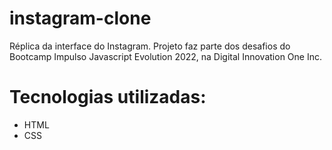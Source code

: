 # instagram-clone
Réplica da interface do Instagram.
Projeto faz parte dos desafios do Bootcamp Impulso Javascript Evolution 2022, na Digital Innovation One Inc.

# Tecnologias utilizadas:

- HTML
- CSS 
